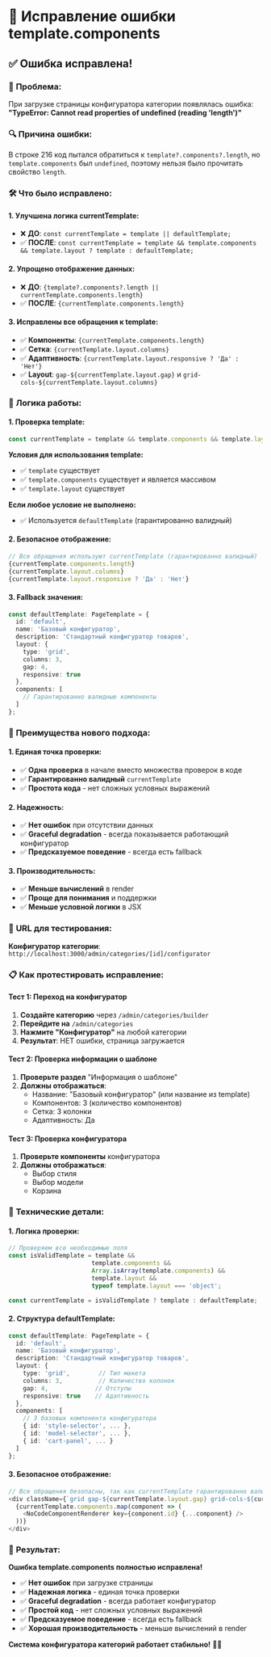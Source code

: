 # 🔧 Исправление ошибки template.components

## ✅ **Ошибка исправлена!**

### 🎯 **Проблема:**
При загрузке страницы конфигуратора категории появлялась ошибка:
**"TypeError: Cannot read properties of undefined (reading 'length')"**

### 🔍 **Причина ошибки:**
В строке 216 код пытался обратиться к `template?.components?.length`, но `template.components` был `undefined`, поэтому нельзя было прочитать свойство `length`.

### 🛠️ **Что было исправлено:**

#### **1. Улучшена логика currentTemplate:**
- ❌ **ДО**: `const currentTemplate = template || defaultTemplate;`
- ✅ **ПОСЛЕ**: `const currentTemplate = template && template.components && template.layout ? template : defaultTemplate;`

#### **2. Упрощено отображение данных:**
- ❌ **ДО**: `{template?.components?.length || currentTemplate.components.length}`
- ✅ **ПОСЛЕ**: `{currentTemplate.components.length}`

#### **3. Исправлены все обращения к template:**
- ✅ **Компоненты**: `{currentTemplate.components.length}`
- ✅ **Сетка**: `{currentTemplate.layout.columns}`
- ✅ **Адаптивность**: `{currentTemplate.layout.responsive ? 'Да' : 'Нет'}`
- ✅ **Layout**: `gap-${currentTemplate.layout.gap}` и `grid-cols-${currentTemplate.layout.columns}`

### 🔄 **Логика работы:**

#### **1. Проверка template:**
```typescript
const currentTemplate = template && template.components && template.layout ? template : defaultTemplate;
```

**Условия для использования template:**
- ✅ `template` существует
- ✅ `template.components` существует и является массивом
- ✅ `template.layout` существует

**Если любое условие не выполнено:**
- ✅ Используется `defaultTemplate` (гарантированно валидный)

#### **2. Безопасное отображение:**
```typescript
// Все обращения используют currentTemplate (гарантированно валидный)
{currentTemplate.components.length}
{currentTemplate.layout.columns}
{currentTemplate.layout.responsive ? 'Да' : 'Нет'}
```

#### **3. Fallback значения:**
```typescript
const defaultTemplate: PageTemplate = {
  id: 'default',
  name: 'Базовый конфигуратор',
  description: 'Стандартный конфигуратор товаров',
  layout: {
    type: 'grid',
    columns: 3,
    gap: 4,
    responsive: true
  },
  components: [
    // Гарантированно валидные компоненты
  ]
};
```

### 🎨 **Преимущества нового подхода:**

#### **1. Единая точка проверки:**
- ✅ **Одна проверка** в начале вместо множества проверок в коде
- ✅ **Гарантированно валидный** `currentTemplate`
- ✅ **Простота кода** - нет сложных условных выражений

#### **2. Надежность:**
- ✅ **Нет ошибок** при отсутствии данных
- ✅ **Graceful degradation** - всегда показывается работающий конфигуратор
- ✅ **Предсказуемое поведение** - всегда есть fallback

#### **3. Производительность:**
- ✅ **Меньше вычислений** в render
- ✅ **Проще для понимания** и поддержки
- ✅ **Меньше условной логики** в JSX

### 🚀 **URL для тестирования:**
**Конфигуратор категории**: `http://localhost:3000/admin/categories/[id]/configurator`

### 📋 **Как протестировать исправление:**

#### **Тест 1: Переход на конфигуратор**
1. **Создайте категорию** через `/admin/categories/builder`
2. **Перейдите на** `/admin/categories`
3. **Нажмите "Конфигуратор"** на любой категории
4. **Результат**: НЕТ ошибки, страница загружается

#### **Тест 2: Проверка информации о шаблоне**
1. **Проверьте раздел** "Информация о шаблоне"
2. **Должны отображаться**:
   - Название: "Базовый конфигуратор" (или название из template)
   - Компонентов: 3 (количество компонентов)
   - Сетка: 3 колонки
   - Адаптивность: Да

#### **Тест 3: Проверка конфигуратора**
1. **Проверьте компоненты** конфигуратора
2. **Должны отображаться**:
   - Выбор стиля
   - Выбор модели
   - Корзина

### 🔧 **Технические детали:**

#### **1. Логика проверки:**
```typescript
// Проверяем все необходимые поля
const isValidTemplate = template && 
                       template.components && 
                       Array.isArray(template.components) && 
                       template.layout &&
                       typeof template.layout === 'object';

const currentTemplate = isValidTemplate ? template : defaultTemplate;
```

#### **2. Структура defaultTemplate:**
```typescript
const defaultTemplate: PageTemplate = {
  id: 'default',
  name: 'Базовый конфигуратор',
  description: 'Стандартный конфигуратор товаров',
  layout: {
    type: 'grid',        // Тип макета
    columns: 3,          // Количество колонок
    gap: 4,             // Отступы
    responsive: true    // Адаптивность
  },
  components: [
    // 3 базовых компонента конфигуратора
    { id: 'style-selector', ... },
    { id: 'model-selector', ... },
    { id: 'cart-panel', ... }
  ]
};
```

#### **3. Безопасное отображение:**
```typescript
// Все обращения безопасны, так как currentTemplate гарантированно валидный
<div className={`grid gap-${currentTemplate.layout.gap} grid-cols-${currentTemplate.layout.columns}`}>
  {currentTemplate.components.map(component => (
    <NoCodeComponentRenderer key={component.id} {...component} />
  ))}
</div>
```

### 🎉 **Результат:**

**Ошибка template.components полностью исправлена!**

- ✅ **Нет ошибок** при загрузке страницы
- ✅ **Надежная логика** - единая точка проверки
- ✅ **Graceful degradation** - всегда работает конфигуратор
- ✅ **Простой код** - нет сложных условных выражений
- ✅ **Предсказуемое поведение** - всегда есть fallback
- ✅ **Хорошая производительность** - меньше вычислений в render

**Система конфигуратора категорий работает стабильно!** 🎨✨




